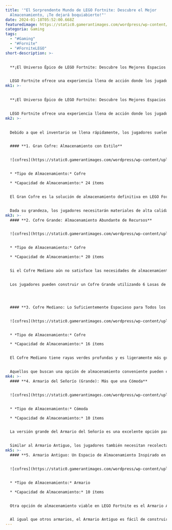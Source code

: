 ```yaml
---
title: '"El Sorprendente Mundo de LEGO Fortnite: Descubre el Mejor
  Almacenamiento, ¡Te dejará boquiabierto!"'
date: 2024-01-18T05:52:00.668Z
featuredimage: https://static0.gamerantimages.com/wordpress/wp-content/uploads/2024/01/best-storage-in-lego-fortnite.jpg?q=50&fit=contain&w=1140&h=&dpr=1.5
categoria: Gaming
tags:
  - "#Gaming"
  - "#Fornite"
  - "#ForniteLEGO"
short-description: >-
  

  **¡El Universo Épico de LEGO Fortnite: Descubre los Mejores Espacios de Almacenamiento, Clasificados!**


  LEGO Fortnite ofrece una experiencia llena de acción donde los jugadores deben aprender a ser autosuficientes si quieren sobrevivir. Enfrentarán condiciones climáticas extremas y tendrán que protegerse de criaturas peligrosas
mk1: >-
  

  **¡El Universo Épico de LEGO Fortnite: Descubre los Mejores Espacios de Almacenamiento, Clasificados!**


  LEGO Fortnite ofrece una experiencia llena de acción donde los jugadores deben aprender a ser autosuficientes si quieren sobrevivir. Enfrentarán condiciones climáticas extremas y tendrán que protegerse de criaturas peligrosas que deambulan por la naturaleza. Por lo tanto, es crucial que los jugadores tengan acceso a recursos necesarios en todo momento.
mk2: >-
  

  Debido a que el inventario se llena rápidamente, los jugadores suelen quedarse sin espacio de almacenamiento y deben guardar un montón de recursos en diferentes cofres, armarios y cómodas. En LEGO Fortnite hay muchas opciones de almacenamiento, pero algunas son claramente mejores que otras.


  #### **1. Gran Cofre: Almacenamiento con Estilo**


  ![cofres](https://static0.gamerantimages.com/wordpress/wp-content/uploads/2024/01/lego-fortnite-grand-chest.jpg?q=50&fit=crop&w=1500&dpr=1.5 "cofres")


  * *Tipo de Almacenamiento:* Cofre

  * *Capacidad de Almacenamiento:* 24 ítems


  El Gran Cofre es la solución de almacenamiento definitiva en LEGO Fortnite. Esta belleza metálica tiene la mayor capacidad de almacenamiento del juego, ofreciendo a los jugadores 24 espacios para guardar sus recursos, armas y objetos fabricados. Colocando estratégicamente varios Grandes Cofres, los jugadores nunca tendrán que preocuparse por quedarse sin espacio de almacenamiento.


  Dada su grandeza, los jugadores necesitarán materiales de alta calidad para construir este cofre masivo. El Gran Cofre se puede construir con 8 Frostpines y 4 Barras de Hierro. Los Frostpines se encuentran en árboles dentro del bioma Frostlands. Sin embargo, para cortar estos árboles, los jugadores necesitan un Hacha Épica del Bosque. De manera similar, el Hierro solo se puede extraer usando un Pico Épico. Se necesita un Fundidor de Metal para convertir el hierro en barras.
mk3: >-
  #### **2. Cofre Grande: Almacenamiento Abundante de Recursos**


  ![cofres](https://static0.gamerantimages.com/wordpress/wp-content/uploads/2024/01/lego-fortnite-large-chest.jpg?q=50&fit=crop&w=1500&dpr=1.5 "cofres")


  * *Tipo de Almacenamiento:* Cofre

  * *Capacidad de Almacenamiento:* 20 ítems


  Si el Cofre Mediano aún no satisface las necesidades de almacenamiento, los jugadores pueden optar por construir el Cofre Grande. Este tiene más capacidad y ofrece a los jugadores 20 espacios, siendo ideal para almacenar una cantidad moderada de recursos y otros objetos. El diseño elegante de los Cofres Grandes es estéticamente agradable y añade un toque elegante al lugar.


  Los jugadores pueden construir un Cofre Grande utilizando 6 Losas de Obsidiana y 4 Barras de Cobre. La Obsidiana y el Cobre se encuentran en cuevas dentro del Valle Seco. Sin embargo, para extraer estos recursos, los jugadores necesitan un Pico Raro. La Obsidiana se puede procesar en Losas de Obsidiana con un Rompedor de Piedra, mientras que un Fundidor de Metal puede crear Barras de Cobre usando 1 Cobre y 2 Núcleos Brillantes.




  #### **3. Cofre Mediano: Lo Suficientemente Espacioso para Todos los Elementos Esenciales**


  ![cofres](https://static0.gamerantimages.com/wordpress/wp-content/uploads/2024/01/lego-fortnite-medium-chest.jpg?q=50&fit=crop&w=1500&dpr=1.5 "cofres")


  * *Tipo de Almacenamiento:* Cofre

  * *Capacidad de Almacenamiento:* 16 ítems


  El Cofre Mediano tiene rayas verdes profundas y es ligeramente más grande que los cofres de madera básicos. Ofrece 16 espacios y es una opción popular de almacenamiento en las primeras etapas del juego. Los Cofres Medianos son la elección perfecta para aquellos jugadores que desean aumentar su espacio de almacenamiento sin invertir demasiado tiempo y esfuerzo en reunir materiales.


  Aquellos que buscan una opción de almacenamiento conveniente pueden construir un Cofre Mediano usando 8 Knotroot y 6 Losas de Mármol. El Knotroot y el Mármol se pueden extraer en las Cuevas de la Pradera con un Hacha Poco Común o superior. El Mármol se puede procesar en Losas de Mármol a través de un Rompedor de Piedra.
mk4: >-
  #### **4. Armario del Señorío (Grande): Más que una Cómoda**


  ![cofres](https://static0.gamerantimages.com/wordpress/wp-content/uploads/2024/01/lego-fortnite-manor-armoire.jpg?q=50&fit=crop&w=1500&dpr=1.5 "cofres")


  * *Tipo de Almacenamiento:* Cómoda

  * *Capacidad de Almacenamiento:* 10 ítems


  La versión grande del Armario del Señorío es una excelente opción para aquellos que buscan una solución de almacenamiento más elegante. Este gabinete alto de madera también ofrece a los jugadores 10 espacios para almacenar de manera segura lo que deseen para su uso posterior. La cómoda Armario del Señorío cuenta con un diseño clásico que encaja bien en construcciones temáticas de manor o castillo en LEGO Fortnite.


  Similar al Armario Antiguo, los jugadores también necesitan recolectar 8 Losas de Madera para construir el Armario del Señorío en su versión grande.
mk5: >-
  #### **5. Armario Antiguo: Un Espacio de Almacenamiento Inspirado en Japón**


  ![cofres](https://static0.gamerantimages.com/wordpress/wp-content/uploads/2024/01/lego-fortnite-ancient-armoire.jpg?q=50&fit=crop&w=1500&dpr=1.5 "cofres")


  * *Tipo de Almacenamiento:* Armario

  * *Capacidad de Almacenamiento:* 10 ítems


  Otra opción de almacenamiento viable en LEGO Fortnite es el Armario Antiguo. Este armario se yergue alto y tiene un acabado de madera envejecida. El Armario Antiguo es parte del conjunto inicial del Palacio Shogun y muestra la arquitectura tradicional japonesa. Además de contribuir a la ambientación de la habitación, el Armario Antiguo ofrece a los jugadores 10 espacios para almacenar objetos para su uso posterior.


  Al igual que otros armarios, el Armario Antiguo es fácil de construir y solo requiere 8 Losas de Madera.
---
```

